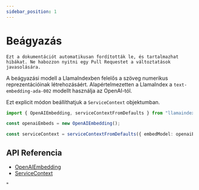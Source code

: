 ```yaml
---
sidebar_position: 1
---
```


# Beágyazás

`Ezt a dokumentációt automatikusan fordították le, és tartalmazhat hibákat. Ne habozzon nyitni egy Pull Requestet a változtatások javasolására.`

A beágyazási modell a LlamaIndexben felelős a szöveg numerikus reprezentációinak létrehozásáért. Alapértelmezetten a LlamaIndex a `text-embedding-ada-002` modellt használja az OpenAI-tól.

Ezt explicit módon beállíthatjuk a `ServiceContext` objektumban.

```typescript
import { OpenAIEmbedding, serviceContextFromDefaults } from "llamaindex";

const openaiEmbeds = new OpenAIEmbedding();

const serviceContext = serviceContextFromDefaults({ embedModel: openaiEmbeds });
```

## API Referencia

- [OpenAIEmbedding](../../api/classes/OpenAIEmbedding.md)
- [ServiceContext](../../api/interfaces/ServiceContext.md)

"
